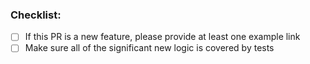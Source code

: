 <!--
  Thanks for filing a pull request!

  Please look at the following checklist to ensure that your PR
  can be accepted quickly:
-->

### Checklist:

- [ ] If this PR is a new feature, please provide at least one example link
- [ ] Make sure all of the significant new logic is covered by tests
